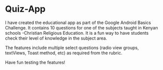 # Quiz-App

I have created the educational app as part of the Google Android Basics Challenge. It contains 10 questions for one of the subjects taught in Kenyan schools  -Christian Religious Education.
It is a fun way to have students check their level of knowledge in the subject area.

The features include multiple select questions (radio view groups, textViews, Toast method, etc) as required from the rubric.

Have fun testing the features!
